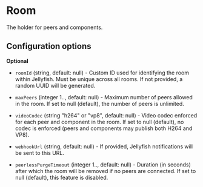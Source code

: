# Room

The holder for peers and components.

## Configuration options

**Optional**

* `roomId` (string, default: null) - Custom ID used for identifying the room within Jellyfish.
  Must be unique across all rooms. If not provided, a random UUID will be generated.

* `maxPeers` (integer 1.., default: null) - Maximum number of peers allowed in the room.
  If set to null (default), the number of peers is unlimited.

* `videoCodec` (string "h264" or "vp8", default: null) - Video codec enforced for each peer and component in the room.
  If set to null (default), no codec is enforced (peers and components may publish both H264 and VP8).

* `webhookUrl` (string, default: null) - If provided, Jellyfish notifications will be sent to this URL.

* `peerlessPurgeTimeout` (integer 1.., default: null) - Duration (in seconds) after which the room
  will be removed if no peers are connected. If set to null (default), this feature is disabled.
